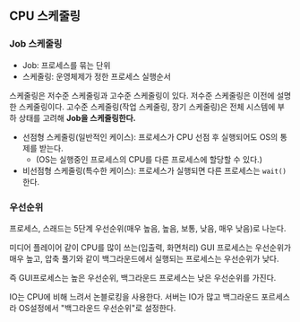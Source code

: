 ## CPU 스케줄링

### Job 스케줄링

- Job: 프로세스를 묶는 단위
- 스케줄링: 운영체제가 정한 프로세스 실행순서

스케줄링은 저수준 스케줄링과 고수준 스케줄링이 있다. 저수준 스케줄링은 이전에 설명한 스케줄링이다. 고수준 스케줄링(작업 스케줄링, 장기 스케줄링)은 전체 시스템에 부하 상태를 고려해 **Job을 스케줄링한다.**

- 선점형 스케줄링(일반적인 케이스): 프로세스가 CPU 선점 후 실행되어도 OS의 통제를 받는다.
  - (OS는 실행중인 프로세스의 CPU를 다른 프로세스에 할당할 수 있다.)
- 비선점형 스케줄링(특수한 케이스): 프로세스가 실행되면 다른 프로세스는 `wait()`한다.

### 우선순위

프로세스, 스래드는 5단계 우선순위(매우 높음, 높음, 보통, 낮음, 매우 낮음)로 나눈다.

미디어 플레이어 같이 CPU를 많이 쓰는(입출력, 화면처리) GUI 프로세스는 우선순위가 매우 높고, 압축 풀기와 같이 백그라운드에서 실행되는 프로세스는 우선순위가 낮다.

즉 GUI프로세스는 높은 우선순위, 백그라운드 프로세스는 낮은 우선순위를 가진다.

IO는 CPU에 비해 느려서 논블로킹을 사용한다. 서버는 IO가 많고 백그라운드 포르세스라 OS설정에서 "백그라운드 우선순위"로 설정한다.
